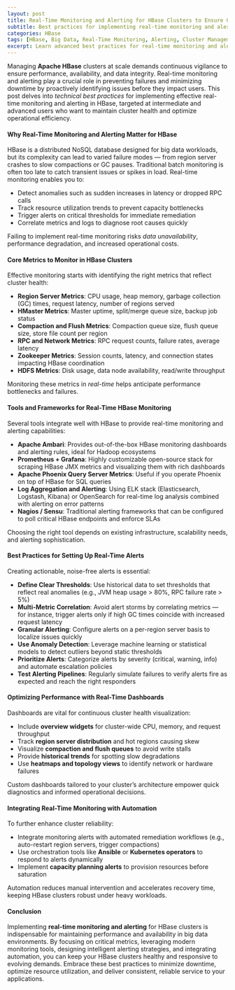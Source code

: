 ```yaml
---
layout: post
title: Real-Time Monitoring and Alerting for HBase Clusters to Ensure Optimal Health
subtitle: Best practices for implementing real-time monitoring and alerting in HBase to maintain cluster performance and reliability
categories: HBase
tags: [HBase, Big Data, Real-Time Monitoring, Alerting, Cluster Management, Apache HBase]
excerpt: Learn advanced best practices for real-time monitoring and alerting in HBase clusters to maintain optimal health, improve performance, and prevent downtime.
---
```

Managing **Apache HBase** clusters at scale demands continuous vigilance to ensure performance, availability, and data integrity. Real-time monitoring and alerting play a crucial role in preventing failures and minimizing downtime by proactively identifying issues before they impact users. This post delves into *technical best practices* for implementing effective real-time monitoring and alerting in HBase, targeted at intermediate and advanced users who want to maintain cluster health and optimize operational efficiency.

#### Why Real-Time Monitoring and Alerting Matter for HBase

HBase is a distributed NoSQL database designed for big data workloads, but its complexity can lead to varied failure modes — from region server crashes to slow compactions or GC pauses. Traditional batch monitoring is often too late to catch transient issues or spikes in load. Real-time monitoring enables you to:

- Detect anomalies such as sudden increases in latency or dropped RPC calls
- Track resource utilization trends to prevent capacity bottlenecks
- Trigger alerts on critical thresholds for immediate remediation
- Correlate metrics and logs to diagnose root causes quickly

Failing to implement real-time monitoring risks *data unavailability*, performance degradation, and increased operational costs.

#### Core Metrics to Monitor in HBase Clusters

Effective monitoring starts with identifying the right metrics that reflect cluster health:

- **Region Server Metrics**: CPU usage, heap memory, garbage collection (GC) times, request latency, number of regions served
- **HMaster Metrics**: Master uptime, split/merge queue size, backup job status
- **Compaction and Flush Metrics**: Compaction queue size, flush queue size, store file count per region
- **RPC and Network Metrics**: RPC request counts, failure rates, average latency
- **Zookeeper Metrics**: Session counts, latency, and connection states impacting HBase coordination
- **HDFS Metrics**: Disk usage, data node availability, read/write throughput

Monitoring these metrics in *real-time* helps anticipate performance bottlenecks and failures.

#### Tools and Frameworks for Real-Time HBase Monitoring

Several tools integrate well with HBase to provide real-time monitoring and alerting capabilities:

- **Apache Ambari**: Provides out-of-the-box HBase monitoring dashboards and alerting rules, ideal for Hadoop ecosystems
- **Prometheus + Grafana**: Highly customizable open-source stack for scraping HBase JMX metrics and visualizing them with rich dashboards
- **Apache Phoenix Query Server Metrics**: Useful if you operate Phoenix on top of HBase for SQL queries
- **Log Aggregation and Alerting**: Using ELK stack (Elasticsearch, Logstash, Kibana) or OpenSearch for real-time log analysis combined with alerting on error patterns
- **Nagios / Sensu**: Traditional alerting frameworks that can be configured to poll critical HBase endpoints and enforce SLAs

Choosing the right tool depends on existing infrastructure, scalability needs, and alerting sophistication.

#### Best Practices for Setting Up Real-Time Alerts

Creating actionable, noise-free alerts is essential:

- **Define Clear Thresholds**: Use historical data to set thresholds that reflect real anomalies (e.g., JVM heap usage > 80%, RPC failure rate > 5%)
- **Multi-Metric Correlation**: Avoid alert storms by correlating metrics — for instance, trigger alerts only if high GC times coincide with increased request latency
- **Granular Alerting**: Configure alerts on a per-region server basis to localize issues quickly
- **Use Anomaly Detection**: Leverage machine learning or statistical models to detect outliers beyond static thresholds
- **Prioritize Alerts**: Categorize alerts by severity (critical, warning, info) and automate escalation policies
- **Test Alerting Pipelines**: Regularly simulate failures to verify alerts fire as expected and reach the right responders

#### Optimizing Performance with Real-Time Dashboards

Dashboards are vital for continuous cluster health visualization:

- Include **overview widgets** for cluster-wide CPU, memory, and request throughput
- Track **region server distribution** and hot regions causing skew
- Visualize **compaction and flush queues** to avoid write stalls
- Provide **historical trends** for spotting slow degradations
- Use **heatmaps and topology views** to identify network or hardware failures

Custom dashboards tailored to your cluster’s architecture empower quick diagnostics and informed operational decisions.

#### Integrating Real-Time Monitoring with Automation

To further enhance cluster reliability:

- Integrate monitoring alerts with automated remediation workflows (e.g., auto-restart region servers, trigger compactions)
- Use orchestration tools like **Ansible** or **Kubernetes operators** to respond to alerts dynamically
- Implement **capacity planning alerts** to provision resources before saturation

Automation reduces manual intervention and accelerates recovery time, keeping HBase clusters robust under heavy workloads.

#### Conclusion

Implementing **real-time monitoring and alerting** for HBase clusters is indispensable for maintaining performance and availability in big data environments. By focusing on critical metrics, leveraging modern monitoring tools, designing intelligent alerting strategies, and integrating automation, you can keep your HBase clusters healthy and responsive to evolving demands. Embrace these best practices to minimize downtime, optimize resource utilization, and deliver consistent, reliable service to your applications.
